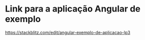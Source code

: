 # Link para a aplicação Angular de exemplo

https://stackblitz.com/edit/angular-exemplo-de-aplicacao-lp3
